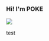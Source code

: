 <div align="center">
</div>

### Hi! I'm POKE 
<img src="https://lanyard-profile-readme.vercel.app/api/819487549768728597"/>


test

<br><br>


